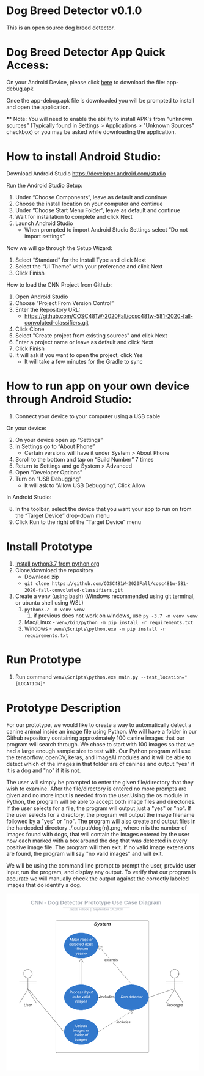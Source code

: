 # Dog Breed Detector v0.1.0
This is an open source dog breed detector.

# Dog Breed Detector App Quick Access: 

On your Android Device, please click [here](https://github.com/COSC481W-2020Fall/cosc481w-581-2020-fall-convoluted-classifiers/blob/App-Installation-Documentation/App%20APK/app-debug.apk) to download the file: app-debug.apk

Once the app-debug.apk file is downloaded you will be prompted to install and open the application.

** Note: You will need to enable the ability to install APK's from "unknown sources" (Typically found in Settings > Applications > "Unknown Sources" checkbox) or you may be asked while downloading the application.

# How to install Android Studio:

Download Android Studio
https://developer.android.com/studio

Run the Android Studio Setup:

1. Under “Choose Components”, leave as default and continue
2. Choose the install location on your computer and continue
3. Under “Choose Start Menu Folder”, leave as default and continue
4. Wait for installation to complete and click Next
5. Launch Android Studio
   - When prompted to import Android Studio Settings select “Do not import settings”

Now we will go through the Setup Wizard:

1. Select “Standard” for the Install Type and click Next
2. Select the “UI Theme” with your preference and click Next
3. Click Finish


How to load the CNN Project from Github:

1. Open Android Studio
2. Choose “Project From Version Control”
3. Enter the Repository URL:
   - https://github.com/COSC481W-2020Fall/cosc481w-581-2020-fall-convoluted-classifiers.git
4. Click Clone
5. Select "Create project from existing sources" and click Next
6. Enter a project name or leave as default and click Next
7. Click Finish
5. It will ask if you want to open the project, click Yes
   - It will take a few minutes for the Gradle to sync



# How to run app on your own device through Android Studio:

1. Connect your device to your computer using a USB cable

On your device:

2. On your device open up “Settings”
3. In Settings go to “About Phone”
   - Certain versions will have it under System > About Phone
4. Scroll to the bottom and tap on “Build Number” 7 times
5. Return to Settings and go System > Advanced
6. Open “Developer Options”
7. Turn on “USB Debugging”
   - It will ask to “Allow USB Debugging”, Click Allow

In Android Studio:

8. In the toolbar, select the device that you want your app to run on from the “Target Device” drop-down menu
9. Click Run to the right of the “Target Device” menu
   


# Install Prototype
1. [Install python3.7 from python.org](https://www.python.org/downloads/)
2. Clone/download the repository
   - Download zip
   - `git clone https://github.com/COSC481W-2020Fall/cosc481w-581-2020-fall-convoluted-classifiers.git`
3. Create a venv (using bash) (Windows recommended using git terminal, or ubuntu shell using WSL)
    1. `python3.7 -m venv venv`
       1. if previous does not work on windows, use `py -3.7 -m venv venv`
    2. Mac/Linux - `venv/bin/python -m pip install -r requirements.txt`
    3. Windows   - `venv\Scripts\python.exe -m pip install -r requirements.txt`

# Run Prototype
1. Run command `venv\Scripts\python.exe main.py --test_location="[LOCATION]"`

# Prototype Description

For our prototype, we would like to create a way to automatically detect a canine animal inside an image file using Python. We will have a folder in our Github repository containing approximately 100 canine images that our program will search through. We chose to start with 100 images so that we had a large enough sample size to test with. Our Python program will use the tensorflow, openCV, keras, and imageAI modules and it will be able to detect which of the images in that folder are of canines and output "yes" if it is a dog and "no" if it is not. 

The user will simply be prompted to enter the given file/directory that they wish to examine. After the file/directory is entered no more prompts are given and no more input is needed from the user.Using the os module in Python, the program will be able to accept both image files and directories. If the user selects for a file, the program will output just a "yes" or "no". If the user selects for a directory, the program will output the image filename followed by a "yes" or "no". The program will also create and output files in the hardcoded directory ./.output/dog{n}.png, where n is the number of images found with dogs, that will contain the images entered by the user now each marked with a box around the dog that was detected in every positive image file. The program will then exit. If no valid image extensions are found, the program will say "no valid images" and will exit.

We will be using the command line prompt to prompt the user, provide user input,run the program, and display any output. To verify that our program is accurate we will manually check the output against the correctly labeled images that do identify a dog. 

![Prototype use case diagram](useCaseDiagram.png)
